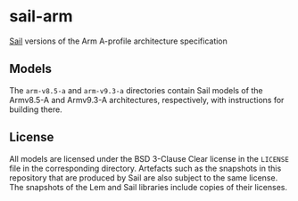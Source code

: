 # sail-arm

[Sail](https://www.cl.cam.ac.uk/~pes20/sail/) versions of the Arm A-profile architecture specification

## Models

The `arm-v8.5-a` and `arm-v9.3-a` directories contain Sail models of the
Armv8.5-A and Armv9.3-A architectures, respectively, with instructions for
building there.

## License

All models are licensed under the BSD 3-Clause Clear license in the `LICENSE` file in the corresponding directory.
Artefacts such as the snapshots in this repository that are produced by Sail are also subject to the same license.
The snapshots of the Lem and Sail libraries include copies of their licenses.
